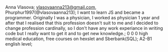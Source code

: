 Anna Vlasova;
vlasovaanna213@gmail.com, Phurphur1997(@vlasovaanna213);
I want to learn JS and became a programmer. Originally I was a physician, I worked as physician 1 year and after that I realised that this profession doesn't suit to me and I decided to change profession cardinally, so I don't have any work experiance in writing code but I really want to get it and to get new knowledge.;
0
0
0
high medical education, free courses on hexslet and Sberbank(SQL);
A2-B1 english level;
